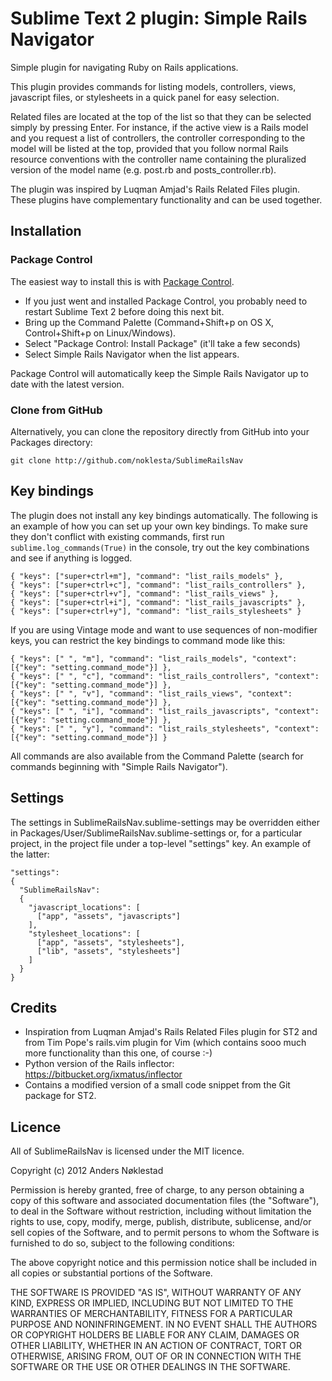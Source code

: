 # Sublime Text 2 plugin: Simple Rails Navigator

Simple plugin for navigating Ruby on Rails applications.

This plugin provides commands for listing models, controllers, views,
javascript files, or stylesheets in a quick panel for easy selection.

Related files are located at the top of the list so that they can be selected
simply by pressing Enter. For instance, if the active view is a Rails model
and you request a list of controllers, the controller corresponding to the
model will be listed at the top, provided that you follow normal Rails
resource conventions with the controller name containing the pluralized
version of the model name (e.g. post.rb and posts_controller.rb).

The plugin was inspired by Luqman Amjad's Rails Related Files plugin. These
plugins have complementary functionality and can be used together.

## Installation

### Package Control

The easiest way to install this is with [Package
Control](http://wbond.net/sublime\_packages/package\_control).

 * If you just went and installed Package Control, you probably need to restart Sublime Text 2 before doing this next bit.
 * Bring up the Command Palette (Command+Shift+p on OS X, Control+Shift+p on Linux/Windows).
 * Select "Package Control: Install Package" (it'll take a few seconds)
 * Select Simple Rails Navigator when the list appears.

Package Control will automatically keep the Simple Rails Navigator up to date
with the latest version.

### Clone from GitHub

Alternatively, you can clone the repository directly from GitHub into your Packages directory:

    git clone http://github.com/noklesta/SublimeRailsNav

## Key bindings

The plugin does not install any key bindings automatically. The following is
an example of how you can set up your own key bindings. To make sure they
don't conflict with existing commands, first run `sublime.log_commands(True)`
in the console, try out the key combinations and see if anything is logged.

    { "keys": ["super+ctrl+m"], "command": "list_rails_models" },
    { "keys": ["super+ctrl+c"], "command": "list_rails_controllers" },
    { "keys": ["super+ctrl+v"], "command": "list_rails_views" },
    { "keys": ["super+ctrl+i"], "command": "list_rails_javascripts" },
    { "keys": ["super+ctrl+y"], "command": "list_rails_stylesheets" }

If you are using Vintage mode and want to use sequences of non-modifier keys,
you can restrict the key bindings to command mode like this:

    { "keys": [" ", "m"], "command": "list_rails_models", "context": [{"key": "setting.command_mode"}] },
    { "keys": [" ", "c"], "command": "list_rails_controllers", "context": [{"key": "setting.command_mode"}] },
    { "keys": [" ", "v"], "command": "list_rails_views", "context": [{"key": "setting.command_mode"}] },
    { "keys": [" ", "i"], "command": "list_rails_javascripts", "context": [{"key": "setting.command_mode"}] },
    { "keys": [" ", "y"], "command": "list_rails_stylesheets", "context": [{"key": "setting.command_mode"}] }

All commands are also available from the Command Palette (search for commands beginning with "Simple Rails Navigator").

## Settings

The settings in SublimeRailsNav.sublime-settings may be overridden either in
Packages/User/SublimeRailsNav.sublime-settings or, for a particular project, in the
project file under a top-level "settings" key. An example of the latter:

    "settings":
    {
      "SublimeRailsNav":
      {
        "javascript_locations": [
          ["app", "assets", "javascripts"]
        ],
        "stylesheet_locations": [
          ["app", "assets", "stylesheets"],
          ["lib", "assets", "stylesheets"]
        ]
      }
    }

## Credits

- Inspiration from Luqman Amjad's Rails Related Files plugin for ST2 and from Tim Pope's rails.vim plugin for Vim
(which contains sooo much more functionality than this one, of course :-)
- Python version of the Rails inflector: <https://bitbucket.org/ixmatus/inflector>
- Contains a modified version of a small code snippet from the Git package for ST2.

## Licence

All of SublimeRailsNav is licensed under the MIT licence.

  Copyright (c) 2012 Anders Nøklestad

  Permission is hereby granted, free of charge, to any person obtaining a copy
  of this software and associated documentation files (the "Software"), to deal
  in the Software without restriction, including without limitation the rights
  to use, copy, modify, merge, publish, distribute, sublicense, and/or sell
  copies of the Software, and to permit persons to whom the Software is
  furnished to do so, subject to the following conditions:

  The above copyright notice and this permission notice shall be included in
  all copies or substantial portions of the Software.

  THE SOFTWARE IS PROVIDED "AS IS", WITHOUT WARRANTY OF ANY KIND, EXPRESS OR
  IMPLIED, INCLUDING BUT NOT LIMITED TO THE WARRANTIES OF MERCHANTABILITY,
  FITNESS FOR A PARTICULAR PURPOSE AND NONINFRINGEMENT. IN NO EVENT SHALL THE
  AUTHORS OR COPYRIGHT HOLDERS BE LIABLE FOR ANY CLAIM, DAMAGES OR OTHER
  LIABILITY, WHETHER IN AN ACTION OF CONTRACT, TORT OR OTHERWISE, ARISING FROM,
  OUT OF OR IN CONNECTION WITH THE SOFTWARE OR THE USE OR OTHER DEALINGS IN
  THE SOFTWARE.

